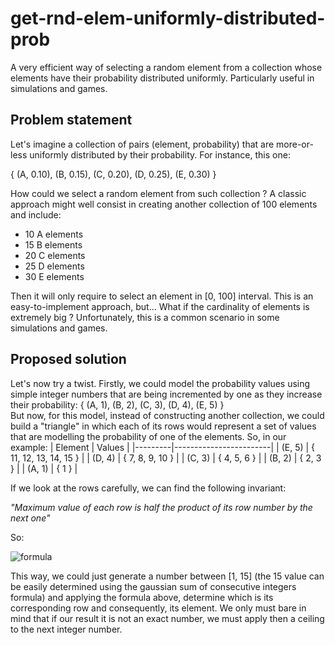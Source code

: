 # get-rnd-elem-uniformly-distributed-prob
A very efficient way of selecting a random element from a collection whose elements have their probability distributed uniformly. Particularly useful in simulations and games.
## Problem statement
Let's imagine a collection of pairs (element, probability) that are more-or-less uniformly distributed by their probability. For instance, this one:

{ (A, 0.10), (B, 0.15), (C, 0.20), (D, 0.25), (E, 0.30) }   

How could we select a random element from such collection ? A classic approach might well consist in creating another collection of 100 elements and include:
- 10 A elements
- 15 B elements
- 20 C elements
- 25 D elements
- 30 E elements

Then it will only require to select an element in [0, 100] interval. This is an easy-to-implement approach, but... What if the cardinality of elements is extremely big ? Unfortunately, this is a common scenario in some simulations and games.
## Proposed solution
Let's now try a twist. Firstly, we could model the probability values using simple integer numbers that are being incremented by one as they increase their probability:
{ (A, 1), (B, 2), (C, 3), (D, 4), (E, 5) }   
But now, for this model, instead of constructing another collection, we could build a "triangle" in which each of its rows would represent a set of values that are modelling the probability of one of the elements. So, in our example:
| Element | Values                 |
|---------|------------------------|
| (E, 5)  | { 11, 12, 13, 14, 15 } |
| (D, 4)  | { 7, 8, 9, 10 }        |
| (C, 3)  | { 4, 5, 6 }            |
| (B, 2)  | { 2, 3 }               |
| (A, 1)  | { 1 }                  |

If we look at the rows carefully, we can find the following invariant:

_"Maximum value of each row is half the product of its row number by the next one"_

So:

![formula](https://render.githubusercontent.com/render/math?math=\color{red}r%20*%20(r%20%2B%201)%20=%202n%20\rightarrow%20r^2%20%2B%20r%20-%202n%20=%200\rightarrow%20r%20=%20\frac{\sqrt{8n%20%2B%201}%20-%201}{2})

This way, we could just generate a number between [1, 15] (the 15 value can be easily determined using the gaussian sum of consecutive integers formula) and applying the formula above, determine which is its corresponding row and consequently, its element. We only must bare in mind that if our result it is not an exact number, we must apply then a ceiling to the next integer number.
